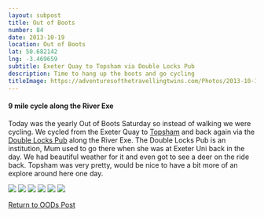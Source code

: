 ```yaml
---
layout: subpost
title: Out of Boots
number: 84
date: 2013-10-19
location: Out of Boots 
lat: 50.682142
lng: -3.469659
subtitle: Exeter Quay to Topsham via Double Locks Pub
description: Time to hang up the boots and go cycling
titleImage: https://adventuresofthetravellingtwins.com/Photos/2013-10-19-OutOfBoots/P1010848.JPG
---
```


<h4>9 mile cycle along the River Exe</h4>

Today was the yearly Out of Boots Saturday so instead of walking we were cycling.
We cycled from the Exeter Quay to <a target="_blank" href="https://www.visitsouthdevon.co.uk/explore-south-devon/topsham-p403063">Topsham</a> and back again via the <a target="_blank" href="http://www.doublelocks.com/">Double Locks Pub</a> along the River Exe. 
The Double Locks Pub is an institution, Mum used to go there when she was at Exeter Uni back in the day. 
We had beautiful weather for it and even got to see a deer on the ride back. Topsham was very pretty, would be nice to have a bit more of an explore around here one day.

<img src="https://adventuresofthetravellingtwins.com/Photos/2013-10-19-OutOfBoots/P1010821.JPG" class="image1">
<img src="https://adventuresofthetravellingtwins.com/Photos/2013-10-19-OutOfBoots/P1010825.JPG" class="image1">
<img src="https://adventuresofthetravellingtwins.com/Photos/2013-10-19-OutOfBoots/P1010832.JPG" class="image1">
<img src="https://adventuresofthetravellingtwins.com/Photos/2013-10-19-OutOfBoots/P1010835.JPG" class="image1">
<img src="https://adventuresofthetravellingtwins.com/Photos/2013-10-19-OutOfBoots/P1010846.JPG" class="image1">
<img src="https://adventuresofthetravellingtwins.com/Photos/2013-10-19-OutOfBoots/P1010838.JPG" class="image1">

<a href="https://adventuresofthetravellingtwins.com/2013/09/21/oddswalks/">Return to OODs Post</a>
